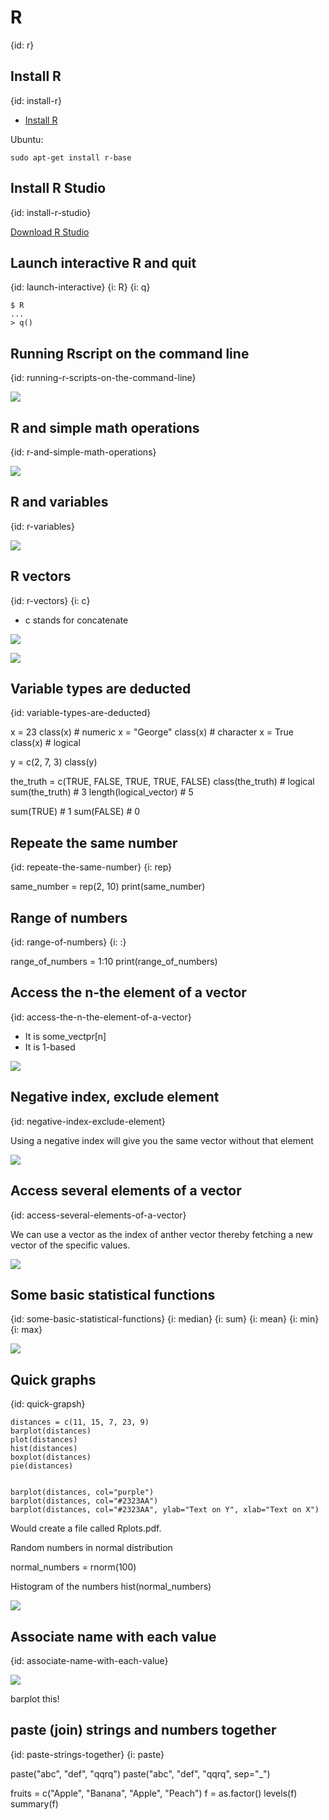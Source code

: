 # R
{id: r}

## Install R
{id: install-r}


* [Install R](https://cran.r-project.org/)

Ubuntu:

```
sudo apt-get install r-base
```

## Install R Studio
{id: install-r-studio}

[Download R Studio](https://rstudio.com/products/rstudio/download/)


## Launch interactive R and quit
{id: launch-interactive}
{i: R}
{i: q}


```
$ R
...
> q()

```


## Running Rscript on the command line
{id: running-r-scripts-on-the-command-line}

![](examples/hello_world.R)


## R and simple math operations
{id: r-and-simple-math-operations}

![](examples/calc.R)


## R and variables
{id: r-variables}

![](examples/variables.R)


## R vectors
{id: r-vectors}
{i: c}

* c stands for concatenate

![](examples/vector.R)

![](examples/vector.out)


## Variable types are deducted
{id: variable-types-are-deducted}

x = 23
class(x)     # numeric
x = "George"
class(x)     # character
x = True
class(x)   # logical

y = c(2, 7, 3)
class(y)


the_truth = c(TRUE, FALSE, TRUE, TRUE, FALSE)
class(the_truth)       # logical
sum(the_truth)         # 3
length(logical_vector) # 5

sum(TRUE)   # 1
sum(FALSE)  # 0


## Repeate the same number
{id: repeate-the-same-number}
{i: rep}

same_number = rep(2, 10)
print(same_number)

## Range of numbers
{id: range-of-numbers}
{i: :}

range_of_numbers = 1:10
print(range_of_numbers)


## Access the n-the element of a vector
{id: access-the-n-the-element-of-a-vector}

* It is some_vectpr[n]
* It is 1-based

![](examples/access_vector_element.R)

## Negative index, exclude element
{id: negative-index-exclude-element}

Using a negative index will give you the same vector without that element

![](examples/negative_index.R)

## Access several elements of a vector
{id: access-several-elements-of-a-vector}

We can use a vector as the index of anther vector thereby fetching a new vector of the specific values.

![](examples/several_elements.R)


## Some basic statistical functions
{id: some-basic-statistical-functions}
{i: median}
{i: sum}
{i: mean}
{i: min}
{i: max}

![](examples/statistics.R)

## Quick graphs
{id: quick-grapsh}

```
distances = c(11, 15, 7, 23, 9)
barplot(distances)
plot(distances)
hist(distances)
boxplot(distances)
pie(distances)


barplot(distances, col="purple")
barplot(distances, col="#2323AA")
barplot(distances, col="#2323AA", ylab="Text on Y", xlab="Text on X")
```

Would create a file called Rplots.pdf.


Random numbers in normal distribution

normal_numbers = rnorm(100)

Histogram of the numbers
hist(normal_numbers)

![](examples/barplot.R)

## Associate name with each value
{id: associate-name-with-each-value}

![](examples/associate_name.R)

barplot this!

## paste (join) strings and numbers together
{id: paste-strings-together}
{i: paste}

paste("abc", "def", "qqrq")
paste("abc", "def", "qqrq", sep="_")


fruits = c("Apple", "Banana", "Apple", "Peach")
f = as.factor()
levels(f)
summary(f)

